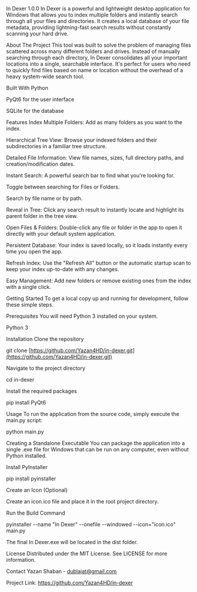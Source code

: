In Dexer 1.0.0
In Dexer is a powerful and lightweight desktop application for Windows that allows you to index multiple folders and instantly search through all your files and directories. It creates a local database of your file metadata, providing lightning-fast search results without constantly scanning your hard drive.

About The Project
This tool was built to solve the problem of managing files scattered across many different folders and drives. Instead of manually searching through each directory, In Dexer consolidates all your important locations into a single, searchable interface. It's perfect for users who need to quickly find files based on name or location without the overhead of a heavy system-wide search tool.

Built With
Python

PyQt6 for the user interface

SQLite for the database

Features
Index Multiple Folders: Add as many folders as you want to the index.

Hierarchical Tree View: Browse your indexed folders and their subdirectories in a familiar tree structure.

Detailed File Information: View file names, sizes, full directory paths, and creation/modification dates.

Instant Search: A powerful search bar to find what you're looking for.

Toggle between searching for Files or Folders.

Search by file name or by path.

Reveal in Tree: Click any search result to instantly locate and highlight its parent folder in the tree view.

Open Files & Folders: Double-click any file or folder in the app to open it directly with your default system application.

Persistent Database: Your index is saved locally, so it loads instantly every time you open the app.

Refresh Index: Use the "Refresh All" button or the automatic startup scan to keep your index up-to-date with any changes.

Easy Management: Add new folders or remove existing ones from the index with a single click.

Getting Started
To get a local copy up and running for development, follow these simple steps.

Prerequisites
You will need Python 3 installed on your system.

Python 3

Installation
Clone the repository

git clone [https://github.com/Yazan4HD/in-dexer.git](https://github.com/Yazan4HD/in-dexer.git)

Navigate to the project directory

cd in-dexer

Install the required packages

pip install PyQt6

Usage
To run the application from the source code, simply execute the main.py script:

python main.py

Creating a Standalone Executable
You can package the application into a single .exe file for Windows that can be run on any computer, even without Python installed.

Install PyInstaller

pip install pyinstaller

Create an Icon (Optional)

Create an icon.ico file and place it in the root project directory.

Run the Build Command

pyinstaller --name "In Dexer" --onefile --windowed --icon="icon.ico" main.py

The final In Dexer.exe will be located in the dist folder.

License
Distributed under the MIT License. See LICENSE for more information.

Contact
Yazan Shaban - dublajat@gmail.com

Project Link: https://github.com/Yazan4HD/in-dexer
